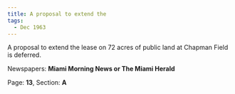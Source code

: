```yaml
---  
title: A proposal to extend the  
tags:  
  - Dec 1963  
---  
```

  
A proposal to extend the lease on 72 acres of public land at Chapman Field is deferred.  
  
Newspapers: **Miami Morning News or The Miami Herald**  
  
Page: **13**, Section: **A** 
